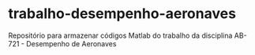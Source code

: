 # trabalho-desempenho-aeronaves
Repositório para armazenar códigos Matlab do trabalho da disciplina AB-721 - Desempenho de Aeronaves

